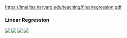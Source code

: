 https://imai.fas.harvard.edu/teaching/files/regression.pdf

### Linear Regression
![](https://hackmd.io/_uploads/HyBCUHX9h.png)
![](https://hackmd.io/_uploads/S17bwS79h.png)
![](https://hackmd.io/_uploads/Bya7vSm5n.png)
![](https://hackmd.io/_uploads/SJGrvBQqh.png)
